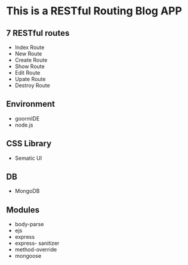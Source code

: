 # This is a RESTful Routing Blog APP

## 7 RESTful routes
 - Index Route
 - New Route
 - Create Route
 - Show Route
 - Edit Route
 - Upate Route
 - Destroy Route

## Environment
 - goormIDE
 - node.js

## CSS Library
 - Sematic UI

## DB
 - MongoDB

## Modules
 - body-parse
 - ejs
 - express
 - express- sanitizer
 - method-override
 - mongoose
